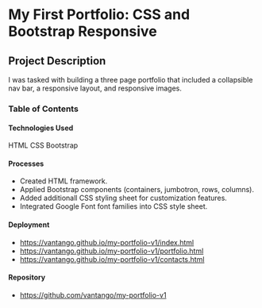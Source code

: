 # My First Portfolio: CSS and Bootstrap Responsive

## Project Description
I was tasked with building a three page portfolio that included a collapsible nav bar, a responsive layout, and responsive images.

### Table of Contents

#### Technologies Used
HTML
CSS
Bootstrap

#### Processes
* Created HTML framework.
* Applied Bootstrap components (containers, jumbotron, rows, columns).
* Added additionall CSS styling sheet for customization features.
* Integrated Google Font font families into CSS style sheet.

#### Deployment
* https://vantango.github.io/my-portfolio-v1/index.html
* https://vantango.github.io/my-portfolio-v1/portfolio.html
* https://vantango.github.io/my-portfolio-v1/contacts.html

#### Repository
* https://github.com/vantango/my-portfolio-v1
